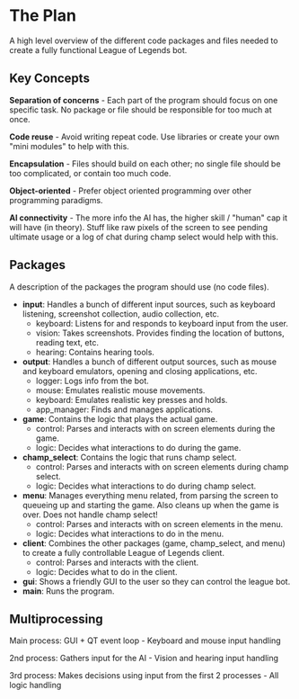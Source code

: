 # The Plan

A high level overview of the different code packages and files needed to create a fully functional League of Legends bot.

## Key Concepts

**Separation of concerns** - Each part of the program should focus on one specific task. No package or file should be responsible for too much at once.

**Code reuse** - Avoid writing repeat code. Use libraries or create your own "mini modules" to help with this.

**Encapsulation** - Files should build on each other; no single file should be too complicated, or contain too much code.

**Object-oriented** - Prefer object oriented programming over other programming paradigms.

**AI connectivity** - The more info the AI has, the higher skill / "human" cap it will have (in theory). Stuff like raw pixels of the screen to see pending ultimate usage or a log of chat during champ select would help with this.

## Packages

A description of the packages the program should use (no code files).
- **input**: Handles a bunch of different input sources, such as keyboard listening, screenshot collection, audio collection, etc.
  - keyboard: Listens for and responds to keyboard input from the user.
  - vision: Takes screenshots. Provides finding the location of buttons, reading text, etc.
  - hearing: Contains hearing tools.
- **output**: Handles a bunch of different output sources, such as mouse and keyboard emulators, opening and closing applications, etc.
  - logger: Logs info from the bot.
  - mouse: Emulates realistic mouse movements.
  - keyboard: Emulates realistic key presses and holds.
  - app_manager: Finds and manages applications.
- **game**: Contains the logic that plays the actual game.
  - control: Parses and interacts with on screen elements during the game.
  - logic: Decides what interactions to do during the game.
- **champ_select**: Contains the logic that runs champ select.
  - control: Parses and interacts with on screen elements during champ select.
  - logic: Decides what interactions to do during champ select.
- **menu**: Manages everything menu related, from parsing the screen to queueing up and starting the game. Also cleans up when the game is over. Does not handle champ select!
  - control: Parses and interacts with on screen elements in the menu.
  - logic: Decides what interactions to do in the menu.
- **client**: Combines the other packages (game, champ_select, and menu) to create a fully controllable League of Legends client.
  - control: Parses and interacts with the client.
  - logic: Decides what to do in the client.
- **gui**: Shows a friendly GUI to the user so they can control the league bot.
- **main**: Runs the program.

## Multiprocessing

Main process: GUI + QT event loop - Keyboard and mouse input handling

2nd process: Gathers input for the AI - Vision and hearing input handling

3rd process: Makes decisions using input from the first 2 processes - All logic handling